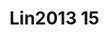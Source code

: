 <a name="material" />

# Lin2013 15
<script type="application/ld+json">
  {
    "@context": "https://schema.org/",
    "@type": "ChemicalSubstance",
    "http://purl.org/dc/terms/conformsTo":
      {
        "@type": "CreativeWork",
        "@id": "https://bioschemas.org/profiles/ChemicalSubstance/0.4-RELEASE/"
      },
    "@id": "https://egonw.github.io/nanowiki/nanowiki462.html#material",
    "name": "Lin2013 15",
    "sameAs: "http://127.0.0.1/mediawiki/index.php/Special:URIResolver/Lin2013_15"
  }
</script>

